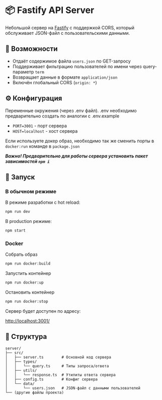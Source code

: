 # 📦 Fastify API Server

Небольшой сервер на [Fastify](https://www.fastify.io/) с поддержкой CORS, который обслуживает JSON-файл с пользовательскими данными.

## 🚀 Возможности

- Отдаёт содержимое файла `users.json` по GET-запросу
- Поддерживает фильтрацию пользователей по имени через query-параметр `term`
- Возвращает данные в формате `application/json`
- Включён глобальный CORS (`origin: *`)

## ⚙️ Конфигурация

Переменные окружения (через .env файл). .env необходимо предварительно создать по аналогии с .env.example

- `PORT=3001` - порт сервера
- `HOST=localhost` - хост сервера

Если используете докер образ, необходимо так же сменить порты в ``docker:run`` команде в ``package.json``

**_Важно! Предварительно для работы сервера установить пакет зависимостей ``npm i``_**

## 🔧 Запуск

### В обычном режиме

В режиме разработки с hot reload:

```bash
npm run dev
```

В production режиме:

```bash
npm start
```

### Docker

Собрать образ

```bash
npm run docker:build
```

Запустить контейнер

```bash
npm run docker:up
```

Остановить контейнер

```bash
npm run docker:stop
```

Сервер будет доступен по адресу:

<http://localhost:3001/>

## 📂 Структура

```text
server/
├── src/
│   ├── server.ts        # Основной код сервера
│   ├── types/
│   │   └── query.ts     # Типы запроса/ответа
│   ├── utils/
│   │   └── response.ts  # Утилиты ответа сервера
│   ├── config.ts        # Конфиг сервера
│   └── data/
│       └── users.json   # JSON-файл с данными пользователей
└── (другие файлы проекта)
```

